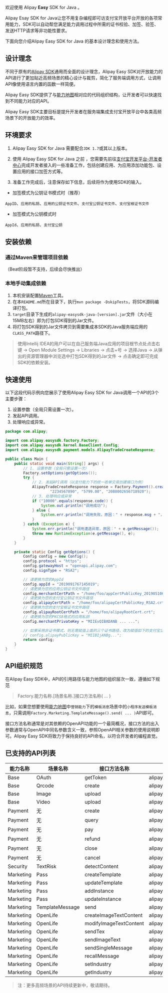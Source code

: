 欢迎使用 Alipay **Easy** SDK for Java 。

Alipay Esay SDK for Java让您不用复杂编程即可访支付宝开放平台开放的各项常用能力，SDK可以自动帮您满足能力调用过程中所需的证书校验、加签、验签、发送HTTP请求等非功能性要求。

下面向您介绍Alipay Easy SDK for Java 的基本设计理念和使用方法。

## 设计理念
不同于原有的[Alipay SDK](https://github.com/alipay/alipay-sdk-java-all)通用而全面的设计理念，Alipay Easy SDK对开放能力的API进行了更加贴近高频场景的精心设计与裁剪，简化了服务端调用方式，让调用API像使用语言内置的函数一样简便。

Alipay Easy SDK提供了与[能力地图](https://opendocs.alipay.com/mini/00am3f)相对应的代码组织结构，让开发者可以快速找到不同能力对应的API。

Alipay Easy SDK主要目标是提升开发者在服务端集成支付宝开放平台中各类高频场景下的开放能力的效率。

## 环境要求
1. Alipay Easy SDK for Java 需要配合`JDK 1.7`或其以上版本。

2. 使用 Alipay Easy SDK for Java 之前 ，您需要先前往[支付宝开发平台-开发者中心](https://openhome.alipay.com/platform/developerIndex.htm)完成开发者接入的一些准备工作，包括创建应用、为应用添加功能包、设置应用的接口加签方式等。

3. 准备工作完成后，注意保存如下信息，后续将作为使用SDK的输入。

* 加签模式为公钥证书模式时（推荐）

`AppID`、`应用的私钥`、`应用的公钥证书文件`、`支付宝公钥证书文件`、`支付宝根证书文件`

* 加签模式为公钥模式时

`AppId`、`应用的私钥`、`支付宝公钥`

## 安装依赖
### 通过Maven来管理项目依赖
（Beat阶段暂不支持，后续会尽快推出）

### 本地手动集成依赖
1. 本机安装配置[Maven](https://maven.apache.org/)工具。
2. 在本`README.md`所在目录下，执行`mvn package -DskipTests`，将SDK源码编译打包。
3. `target`目录下生成的`alipay-easysdk-java-[version].jar`文件（大小在15MB左右）即为打包SDK得到的Jar文件。
4. 将打包SDK得到的Jar文件拷贝到需要集成本SDK的Java服务端应用的`CLASS_PATH`路径下。

> 使用Intellij IDEA的用户可以在自己服务端Java应用的项目根节点处点击右键 -> Open Module Settings -> Libraries -> 点击+号 -> 选择Java -> 从弹出的资源管理器中浏览选中打包SDK得到的Jar文件 -> 点击确定即可完成SDK的依赖安装。


## 快速使用
以下这段代码示例向您展示了使用Alipay Easy SDK for Java调用一个API的3个主要步骤：

1. 设置参数（全局只需设置一次）。
2. 发起API调用。
3. 处理响应或异常。

```java
package com.alipay;

import com.alipay.easysdk.factory.Factory;
import com.alipay.easysdk.kernel.BaseClient.Config;
import com.alipay.easysdk.payment.models.AlipayTradeCreateResponse;

public class Main {
    public static void main(String[] args) {
        // 1. 设置参数（全局只需设置一次）
        Factory.setOptions(getOptions());
        try {
            // 2. 发起API调用（以支付能力下的统一收单交易创建接口为例）
            AlipayTradeCreateResponse response = Factory.Payment().create("Apple iPhone11 128G",
                    "2234567890", "5799.00", "2088002656718920");
            // 3. 处理响应或异常
            if ("10000".equals(response.code)) {
                System.out.println("调用成功");
            } else {
                System.err.println("调用失败，原因：" + response.msg + "，" + response.subMsg);
            }
        } catch (Exception e) {
            System.err.println("调用遭遇异常，原因：" + e.getMessage());
            throw new RuntimeException(e.getMessage(), e);
        }
    }

    private static Config getOptions() {
        Config config = new Config();
        config.protocol = "https";
        config.gatewayHost = "openapi.alipay.com";
        config.signType = "RSA2";

        // 请更换为您的AppId
        config.appId = "2019091767145019";
        // 请更换为您的应用公钥证书文件路径
        config.merchantCertPath = "/home/foo/appCertPublicKey_2019051064521003.crt";
        // 请更换为您的支付宝公钥证书文件路径
        config.alipayCertPath = "/home/foo/alipayCertPublicKey_RSA2.crt";
        // 请更换为您的支付宝根证书文件路径
        config.alipayRootCertPath = "/home/foo/alipayRootCert.crt";
        // 请更换为您的PKCS8格式的应用私钥
        config.merchantPrivateKey = "MIIEvQIBADANB ... ...";

        // 如果采用非证书模式，则无需赋值上面的三个证书路径，改为赋值如下的支付宝公钥字符串即可
        // config.alipayPublicKey = "MIIBIjANBg...";
        return config;
    }
}
```

## API组织规范
在Alipay Easy SDK中，API的引用路径与能力地图的组织层次一致，遵循如下规范

> Factory.能力名称.[场景名称.]接口方法名称( ... )

比如，如果您想要使用[能力地图](https://opendocs.alipay.com/mini/00am3f)中`营销能力`下的`模板消息`场景中的`小程序发送模板消息`，只需调用`Factory.Marketing.TemplateMessage().send( ... )`API即可。

接口方法名称通常是对其依赖的OpenAPI功能的一个最简概况，接口方法的出入参数通常与OpenAPI中同名参数含义一致，参照OpenAPI相关参数的使用说明即可。Alipay Easy SDK将致力于保持良好的API命名，以符合开发者的编程直觉。

## 已支持的API列表
| 能力名称      | 场景名称            | 接口方法名称                 | 调用的OpenAPI名称                                              |
|-----------|-----------------|------------------------|-----------------------------------------------------------|
| Base      | OAuth           | getToken               | alipay\.system\.oauth\.token                              |
| Base      | Qrcode          | create                 | alipay\.open\.app\.qrcode\.create                         |
| Base      | Image           | upload                 | alipay\.offline\.material\.image\.upload                  |
| Base      | Video           | upload                 | alipay\.offline\.material\.image\.upload                  |
| Payment   | 无               | create                 | alipay\.trade\.create                                     |
| Payment   | 无               | query                  | alipay\.trade\.query                                      |
| Payment   | 无               | pay                    | alipay\.trade\.pay                                        |
| Payment   | 无               | refund                 | alipay\.trade\.refund                                     |
| Payment   | 无               | close                  | alipay\.trade\.close                                      |
| Payment   | 无               | cancel                 | alipay\.trade\.close                                      |
| Security  | TextRisk        | detectContent          | alipay\.security\.risk\.content\.detect                   |
| Marketing | Pass            | createTemplate         | alipay\.pass\.template\.add                               |
| Marketing | Pass            | updateTemplate         | alipay\.pass\.template\.update                            |
| Marketing | Pass            | addInstance            | alipay\.pass\.instance\.add                               |
| Marketing | Pass            | updateInstance         | alipay\.pass\.instance\.update                            |
| Marketing | TemplateMessage | send                   | alipay\.open\.app\.mini\.templatemessage\.send            |
| Marketing | OpenLife        | createImageTextContent | alipay\.open\.public\.message\.content\.create            |
| Marketing | OpenLife        | modifyImageTextContent | alipay\.open\.public\.message\.content\.modify            |
| Marketing | OpenLife        | sendTex                | alipay\.open\.public\.message\.total\.send                |
| Marketing | OpenLife        | sendImageText          | alipay\.open\.public\.message\.total\.send                |
| Marketing | OpenLife        | sendSingleMessage      | alipay\.open\.public\.message\.single\.send               |
| Marketing | OpenLife        | recallMessage          | alipay\.open\.public\.life\.msg\.recall                   |
| Marketing | OpenLife        | setIndustry            | alipay\.open\.public\.template\.message\.industry\.modify |
| Marketing | OpenLife        | getIndustry            | alipay\.open\.public\.setting\.category\.query            |

> 注：更多高频场景的API持续更新中，敬请期待。



